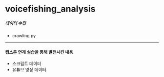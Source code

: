 # voicefishing_analysis
##### 데이터 수집 
- crawling.py

--- 
#### 캡스톤 연계 실습을 통해 발전시킨 내용 
- 스크립트 데이터 
- 유튜브 영상 데이터
